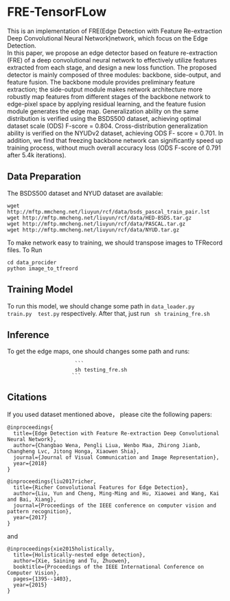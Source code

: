 # FRE-TensorFLow
This is an implementation of FRE(Edge Detection with Feature Re-extraction Deep Convolutional Neural Network)network, which focus on the Edge Detection.<br>
In this paper, we propose an edge detector based on feature re-extraction (FRE) of a deep convolutional neural network to effectively utilize features extracted from each stage, and design a new loss function. The proposed detector is mainly composed of three modules: backbone, side-output, and feature fusion. The backbone module provides preliminary feature extraction; the side-output module makes network architecture more robustly map features from different stages of the backbone network to edge-pixel space by applying residual learning, and the feature fusion module generates the edge map. Generalization ability on the same distribution is verified using the BSDS500 dataset, achieving optimal dataset scale (ODS) F-score = 0.804. Cross-distribution generalization ability is verified on the NYUDv2 dataset, achieving ODS F- score = 0.701. In addition, we find that freezing backbone network can significantly speed up training process, without much overall accuracy loss (ODS F-score of 0.791 after 5.4k iterations).
## Data Preparation
The BSDS500 dataset and NYUD dataset are available:
```
wget http://mftp.mmcheng.net/liuyun/rcf/data/bsds_pascal_train_pair.lst
wget http://mftp.mmcheng.net/liuyun/rcf/data/HED-BSDS.tar.gz
wget http://mftp.mmcheng.net/liuyun/rcf/data/PASCAL.tar.gz
wget http://mftp.mmcheng.net/liuyun/rcf/data/NYUD.tar.gz
```

To make network easy to training, we should transpose images to TFRecord files.
To Run
```
cd data_procider
python image_to_tfreord
```
## Training Model
To run this model, we should change some path in ```data_loader.py   train.py  test.py``` respectively.
After that, just run 
                          ``` 
                          sh training_fre.sh
                         ```
## Inference
To get the edge maps, one should changes some path and runs:

                          ``` 
                          sh testing_fre.sh
                         ```
## Citations
If you used dataset mentioned above， please cite the following papers:
```
@inproceedings{
  title={Edge Detection with Feature Re-extraction Deep Convolutional Neural Network},
  author={Changbao Wena, Pengli Liua, Wenbo Maa, Zhirong Jianb, Changheng Lvc, Jitong Honga, Xiaowen Shia},
  journal={Journal of Visual Communication and Image Representation},
  year={2018}
}
```
```
@inproceedings{liu2017richer,
  title={Richer Convolutional Features for Edge Detection},
  author={Liu, Yun and Cheng, Ming-Ming and Hu, Xiaowei and Wang, Kai and Bai, Xiang},
  journal={Proceedings of the IEEE conference on computer vision and pattern recognition},
  year={2017}
}
```
and 
```
@inproceedings{xie2015holistically,
  title={Holistically-nested edge detection},
  author={Xie, Saining and Tu, Zhuowen},
  booktitle={Proceedings of the IEEE International Conference on Computer Vision},
  pages={1395--1403},
  year={2015}
}
```
